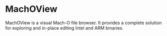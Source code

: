 # MachOView
MachOView is a visual Mach-O file browser. It provides a complete solution for exploring and in-place editing Intel and ARM binaries.
